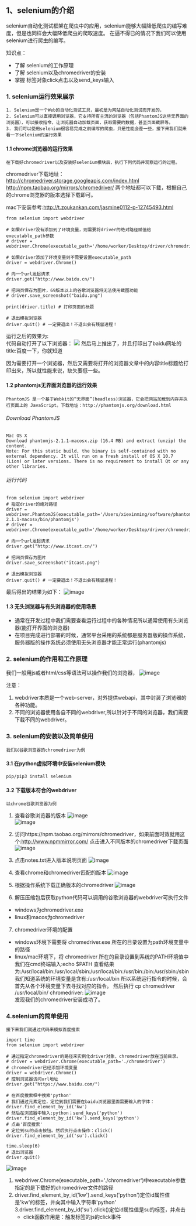 
## 1、selenium的介绍
selenium自动化测试框架在爬虫中的应用，selenium能够大幅降低爬虫的编写难度，但是也同样会大幅降低爬虫的爬取速度。
在逼不得已的情况下我们可以使用selenium进行爬虫的编写。

知识点：
* 了解 selenium的工作原理
* 了解 selenium以及chromedriver的安装
* 掌握 标签对象click点击以及send_keys输入

### 1. selenium运行效果展示
```renderscript
1. Selenium是一个Web的自动化测试工具，最初是为网站自动化测试而开发的，
2. Selenium可以直接调用浏览器，它支持所有主流的浏览器（包括PhantomJS这些无界面的浏览器），可以接收指令，让浏览器自动加载页面，获取需要的数据，甚至页面截屏等。
3. 我们可以使用selenium很容易完成之前编写的爬虫，只是性能会差一些，接下来我们就来看一下selenium的运行效果
```

#### 1.1 chrome浏览器的运行效果
```renderscript
在下载好chromedriver以及安装好selenium模块后，执行下列代码并观察运行的过程。
```

chromedriver下载地址：
http://chromedriver.storage.googleapis.com/index.html
http://npm.taobao.org/mirrors/chromedriver/
两个地址都可以下载，根据自己的chrome浏览器的版本选择下载即可。  

mac下安装参考:http://t.zoukankan.com/jasmine0112-p-12745493.html  

```renderscript
from selenium import webdriver 

# 如果driver没有添加到了环境变量，则需要将driver的绝对路径赋值给executable_path参数
# driver = webdriver.Chrome(executable_path='/home/worker/Desktop/driver/chromedriver')

# 如果driver添加了环境变量则不需要设置executable_path
driver = webdriver.Chrome()

# 向一个url发起请求
driver.get("http://www.baidu.cn/")

# 把网页保存为图片，69版本以上的谷歌浏览器将无法使用截图功能
# driver.save_screenshot("baidu.png")

print(driver.title) # 打印页面的标题

# 退出模拟浏览器
driver.quit() # 一定要退出！不退出会有残留进程！
```

运行之后的效果为:  
代码自动打开了以下浏览器：
![](../images/67.png)
然后马上推出了，并且打印出了baidu网址的title:百度一下，你就知道  

因为需要打开一个浏览器，然后又需要将打开的浏览器文章中的内容title标题给打印出来，所以就性能来说，缺失要低一些。  


#### 1.2 phantomjs无界面浏览器的运行效果
```renderscript
PhantomJS 是一个基于Webkit的“无界面”(headless)浏览器，它会把网站加载到内存并执行页面上的 JavaScript。下载地址：http://phantomjs.org/download.html
```
###### Download PhantomJS
```renderscript
Mac OS X
Download phantomjs-2.1.1-macosx.zip (16.4 MB) and extract (unzip) the content.
Note: For this static build, the binary is self-contained with no external dependency. It will run on a fresh install of OS X 10.7 (Lion) or later versions. There is no requirement to install Qt or any other libraries.
```

###### 运行代码
```renderscript
from selenium import webdriver 
# 指定driver的绝对路径
driver = webdriver.PhantomJS(executable_path='/Users/xiexinming/software/phantomjs-2.1.1-macosx/bin/phantomjs') 
# driver = webdriver.Chrome(executable_path='/home/worker/Desktop/driver/chromedriver')

# 向一个url发起请求
driver.get("http://www.itcast.cn/")

# 把网页保存为图片
driver.save_screenshot("itcast.png")

# 退出模拟浏览器
driver.quit() # 一定要退出！不退出会有残留进程！
```

最后得出的结果为如下：
![image](../images/68.png)   


#### 1.3 无头浏览器与有头浏览器的使用场景
* 通常在开发过程中我们需要查看运行过程中的各种情况所以通常使用有头浏览器(能打开界面的浏览器)
* 在项目完成进行部署的时候，通常平台采用的系统都是服务器版的操作系统，服务器版的操作系统必须使用无头浏览器才能正常运行(phantomjs)

### 2. selenium的作用和工作原理
   我们一般用js或者html/css等语法可以操作我们的浏览器，
![image](../images/69.png)  

注意：
1. webdriver本质是一个web-server，对外提供webapi，其中封装了浏览器的各种功能。
2. 不同的浏览器使用各自不同的webdriver,所以针对于不同的浏览器，我们需要下载不同的webdriver。

### 3. selenium的安装以及简单使用
```renderscript
我们以谷歌浏览器的chromedriver为例
```

#### 3.1 在python虚拟环境中安装selenium模块
```renderscript
pip/pip3 install selenium
```

#### 3.2 下载版本符合的webdriver
```renderscript
以chrome谷歌浏览器为例
```

1. 查看谷歌浏览器的版本
  ![image](../images/70.png)  
  ![image](../images/71.png)  
  
2. 访问https://npm.taobao.org/mirrors/chromedriver，如果前面时效就用这个:http://www.npmmirror.com/ 点击进入不同版本的chromedriver下载页面
  ![image](../images/72.png)  
  
3. 点击notes.txt进入版本说明页面 
  ![image](../images/73.png)  
  
4. 查看chrome和chromedriver匹配的版本
  ![image](../images/74.png)  
  
5. 根据操作系统下载正确版本的chromedriver
  ![image](../images/75.png)  
  
6. 解压压缩包后获取python代码可以调用的谷歌浏览器的webdriver可执行文件
  * windows为chromedriver.exe
  * linux和macos为chromedriver

7. chromedriver环境的配置
  * windows环境下需要将 chromedriver.exe 所在的目录设置为path环境变量中的路径
  * linux/mac环境下，将 chromedriver 所在的目录设置到系统的PATH环境值中
  我们在cmd终端输入:echo $PATH
  查看结果为:/usr/local/bin:/usr/local/sbin:/usr/local/bin:/usr/bin:/bin:/usr/sbin:/sbin
  我们知道系统的环境变量是含有:/usr/local/bin 所以系统运行指令的时候，会首先从各个环境变量下去寻找对应的指令。
  然后执行 cp chromedriver /usr/local/bin/
  chromedriver:
  ![image](../images/76.png)  
  发现我们的chromedriver安装成功了。
  
### 4.selenium的简单使用
```renderscript
接下来我们就通过代码来模拟百度搜索
```  

```renderscript
import time
from selenium import webdriver

# 通过指定chromedriver的路径来实例化driver对象，chromedriver放在当前目录。
# driver = webdriver.Chrome(executable_path='./chromedriver')
# chromedriver已经添加环境变量
driver = webdriver.Chrome()
# 控制浏览器访问url地址
driver.get("https://www.baidu.com/")

# 在百度搜索框中搜索'python'
# 我们通过元素定位，定位到我们需要在baidu浏览器里面需要输入的字体：driver.find_element_by_id('kw')
# 然后在浏览器中输入:python；send_keys('python')
driver.find_element_by_id('kw').send_keys('python')
# 点击'百度搜索'
# 定位到su的点击按钮。然后执行点击操作：click()
driver.find_element_by_id('su').click()

time.sleep(6)
# 退出浏览器
driver.quit()
```

  ![image](../images/77.png) 
  
1. webdriver.Chrome(executable_path='./chromedriver')中executable参数指定的是下载好的chromedriver文件的路径
2. driver.find_element_by_id('kw').send_keys('python')定位id属性值是'kw'的标签，并向其中输入字符串'python'
3.driver.find_element_by_id('su').click()定位id属性值是su的标签，并点击
   * click函数作用是：触发标签的js的click事件

